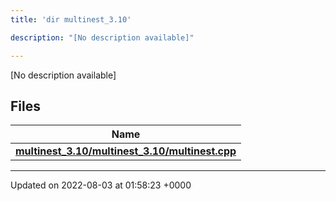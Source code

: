 ```yaml
---
title: 'dir multinest_3.10'

description: "[No description available]"

---
```







[No description available]

## Files

| Name           |
| -------------- |
| **[multinest_3.10/multinest_3.10/multinest.cpp](/documentation/code/main/files/multinest__3_810_2multinest_8cpp/#file-multinest-3.10/multinest.cpp)**  |






-------------------------------

Updated on 2022-08-03 at 01:58:23 +0000
